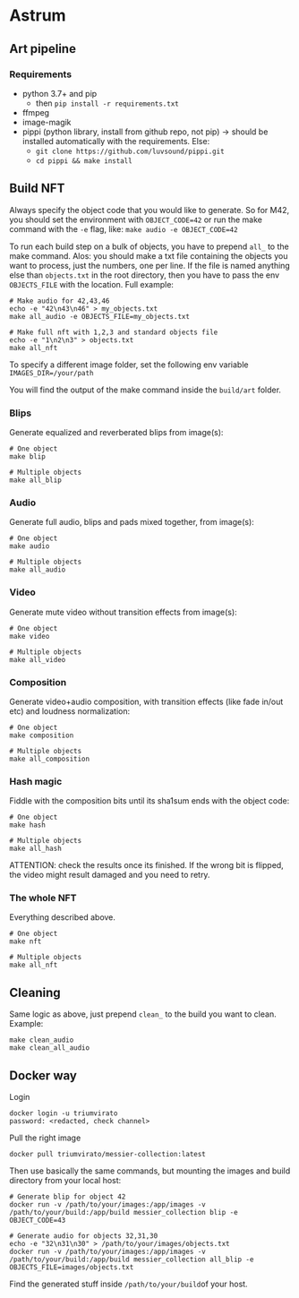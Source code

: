 # Astrum
## Art pipeline
### Requirements

* python 3.7+ and pip
    * then `pip install -r requirements.txt`
* ffmpeg
* image-magik
* pippi (python library, install from github repo, not pip) -> should be installed automatically with the requirements. Else:
    * `git clone https://github.com/luvsound/pippi.git`
    * `cd pippi && make install`

## Build NFT
Always specify the object code that you would like to generate. So for M42, you should set the environment with
`OBJECT_CODE=42`
or run the make command with the `-e` flag, like:
`make audio -e OBJECT_CODE=42`

To run each build step on a bulk of objects, you have to prepend `all_` to the make command. Alos: you should make a txt file containing the objects you want to process, just the numbers, one per line. If the file is named anything else than `objects.txt` in the root directory, then you have to pass the env `OBJECTS_FILE` with the location. Full example:
```
# Make audio for 42,43,46
echo -e "42\n43\n46" > my_objects.txt
make all_audio -e OBJECTS_FILE=my_objects.txt

# Make full nft with 1,2,3 and standard objects file
echo -e "1\n2\n3" > objects.txt
make all_nft
```

To specify a different image folder, set the following env variable
`IMAGES_DIR=/your/path`

You will find the output of the make command inside the `build/art` folder.

### Blips
Generate equalized and reverberated blips from image(s):
```
# One object
make blip

# Multiple objects
make all_blip
```

### Audio
Generate full audio, blips and pads mixed together, from image(s):
```
# One object
make audio

# Multiple objects
make all_audio
```


### Video
Generate mute video without transition effects from image(s):
```
# One object
make video

# Multiple objects
make all_video
```

### Composition
Generate video+audio composition, with transition effects (like fade in/out etc) and loudness normalization:
```
# One object
make composition

# Multiple objects
make all_composition
```

### Hash magic
Fiddle with the composition bits until its sha1sum ends with the object code:
```
# One object
make hash

# Multiple objects
make all_hash
```
ATTENTION: check the results once its finished. If the wrong bit is flipped, the video might result damaged and you need to retry.

### The whole NFT
Everything described above.
```
# One object
make nft

# Multiple objects
make all_nft
```

## Cleaning
Same logic as above, just prepend `clean_` to the build you want to clean. Example:
```
make clean_audio
make clean_all_audio
```

## Docker way
Login
```
docker login -u triumvirato
password: <redacted, check channel>
```

Pull the right image
```
docker pull triumvirato/messier-collection:latest
```
Then use basically the same commands, but mounting the images and build directory from your local host:
```
# Generate blip for object 42
docker run -v /path/to/your/images:/app/images -v /path/to/your/build:/app/build messier_collection blip -e OBJECT_CODE=43

# Generate audio for objects 32,31,30
echo -e "32\n31\n30" > /path/to/your/images/objects.txt
docker run -v /path/to/your/images:/app/images -v /path/to/your/build:/app/build messier_collection all_blip -e OBJECTS_FILE=images/objects.txt
```

Find the generated stuff inside `/path/to/your/build`of your host.
